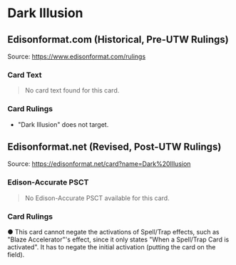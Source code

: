 # Dark Illusion

## Edisonformat.com (Historical, Pre-UTW Rulings)

Source: https://www.edisonformat.com/rulings

### Card Text

> No card text found for this card.

### Card Rulings

*   "Dark Illusion" does not target.

## Edisonformat.net (Revised, Post-UTW Rulings)

Source: https://edisonformat.net/card?name=Dark%20Illusion

### Edison-Accurate PSCT

> No Edison-Accurate PSCT available for this card.

### Card Rulings

● This card cannot negate the activations of Spell/Trap effects, such as "Blaze Accelerator"'s effect, since it only states "When a Spell/Trap Card is activated". It has to negate the initial activation (putting the card on the field).
            